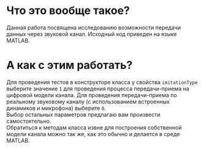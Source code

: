 # Что это вообще такое? 
Данная работа посвящена исследованию возможности передачи данных через звуковой канал. Исходный код приведен на языке MATLAB.
# А как с этим работать? 
Для проведения тестов в конструкторе класса у свойства `imitationType` выберите значение `1` для проведения процесса передачи-приема на цифровой модели канала. 
Для проведения передачи-приема по реальному звуковому каналу (с использованием встроенных динамиков и микрофона) выберите `0`.\
Выбор остальных параметров предлагаю вам произвести самостоятельно.\
Обратиться к методам класса извне для построения собственной модели канала можно так же, как это обычно и делается в среде MATLAB.
